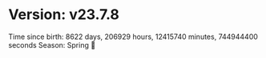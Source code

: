 # Version: v23.7.8
Time since birth: 8622 days, 206929 hours, 12415740 minutes, 744944400 seconds
Season: Spring 🌸
